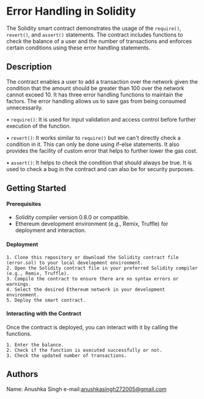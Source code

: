 # Error Handling in Solidity

The Solidity smart contract demonstrates the usage of the `require()`, `revert()`, and `assert()` statements. The contract includes functions to check the balance of a user and the number of transactions and enforces certain conditions using these error handling statements.
## Description

The contract enables a user to add a transaction over the network given the condition that the amount should be greater than 100 over the network cannot exceed 10. It has three error handling functions to maintain the factors. The error handling allows us to save gas from being consumed unnecessarily.

• `require()`: It is used for input validation and access control before further execution of the function.

• `revert()`: It works similar to `require()` but we can't directly check a condition in it. This can only be done using if-else statements. It also provides the facility of custom error that helps to further lower the gas cost.

• `assert()`: It helps to check the condition that should always be true. It is used to check a bug in the contract and can also be for security purposes.
## Getting Started

#### Prerequisites
- Solidity compiler version 0.8.0 or compatible.
- Ethereum development environment (e.g., Remix, Truffle) for deployment and interaction.

#### Deployment
    1. Clone this repository or download the Solidity contract file (error.sol) to your local development environment.
    2. Open the Solidity contract file in your preferred Solidity compiler (e.g., Remix, Truffle).
    3. Compile the contract to ensure there are no syntax errors or warnings.
    4. Select the desired Ethereum network in your development environment.
    5. Deploy the smart contract.


#### Interacting with the Contract
Once the contract is deployed, you can interact with it by calling the functions.

    1. Enter the balance. 
    2. Check if the function is executed successfully or not. 
    3. Check the updated number of transactions. 
## Authors
Name: Anushka Singh e-mail:anushkasingh272005@gmail.com
